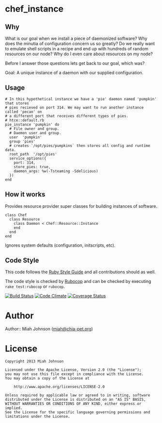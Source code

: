 # chef_instance

## Why

What is our goal when we install a piece of daemonized software? Why does the
minutia of configuration concern us so greatly? Do we really want to emulate
shell scripts in a recipe and end up with hundreds of random resources on our node?
Why do I even care about resources on my node?

Before I answer those questions lets get back to our goal, which was?

Goal: A unique instance of a daemon with our supplied configuration.

## Usage

```
# In this hypothetical instance we have a 'pie' daemon named 'pumpkin' that stores
# pies recieved on port 314. We may want to run another instance called 'pecan' on
# a different port that receives different types of pies.
# htce::default.rb
pie_instance 'pumpkin' do
  # File owner and group.
  # Daemon user and group.
  user  'pumpkin'
  group 'pies'
  # creates `/opt/pies/pumpkins` then stores all config and runtime data.
  root_path  '/opt/pies'
  service_options({
    port: 314,
    store_pies: true,
    daemon_args: %w(-Tsteaming -Sdelicious)
  })
end
```

## How it works

Provides resource provider super classes for building instances of software.

```
class Chef
  class Resource
    class Daemon < Chef::Resource::Instance
    end
  end
end
```

Ignores system defaults (configuration, initscripts, etc).


## Code Style

This code follows the [Ruby Style Guide](https://github.com/bbatsov/ruby-style-guide) and all contributions should as well.

The code style is checked by [Rubocop](http://batsov.com/rubocop/) and can be checked by executing `rake test:rubocop` or `rubocop`.

[![Build Status](https://travis-ci.org/miah/chef_instance.png?branch=master)](https://travis-ci.org/miah/chef_instance)
[![Code Climate](https://codeclimate.com/github/miah/chef_instance.png)](https://codeclimate.com/github/miah/chef_instance)
[![Coverage Status](https://coveralls.io/repos/miah/chef_instance/badge.png)](https://coveralls.io/r/miah/chef_instance)

# Author

Author:: Miah Johnson (<miah@chia-pet.org>)

# License

    Copyright 2013 Miah Johnson

    Licensed under the Apache License, Version 2.0 (the "License");
    you may not use this file except in compliance with the License.
    You may obtain a copy of the License at

        http://www.apache.org/licenses/LICENSE-2.0

    Unless required by applicable law or agreed to in writing, software
    distributed under the License is distributed on an "AS IS" BASIS,
    WITHOUT WARRANTIES OR CONDITIONS OF ANY KIND, either express or implied.
    See the License for the specific language governing permissions and
    limitations under the License.
